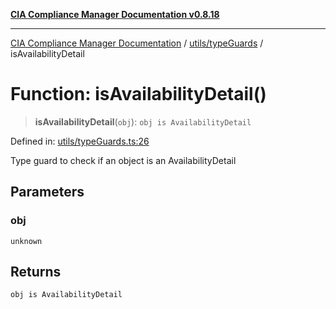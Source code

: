 [**CIA Compliance Manager Documentation v0.8.18**](../../../README.md)

***

[CIA Compliance Manager Documentation](../../../modules.md) / [utils/typeGuards](../README.md) / isAvailabilityDetail

# Function: isAvailabilityDetail()

> **isAvailabilityDetail**(`obj`): `obj is AvailabilityDetail`

Defined in: [utils/typeGuards.ts:26](https://github.com/Hack23/cia-compliance-manager/blob/509f2f6138f4e24aa7fe1ae9432ec1ccefbe5f32/src/utils/typeGuards.ts#L26)

Type guard to check if an object is an AvailabilityDetail

## Parameters

### obj

`unknown`

## Returns

`obj is AvailabilityDetail`
